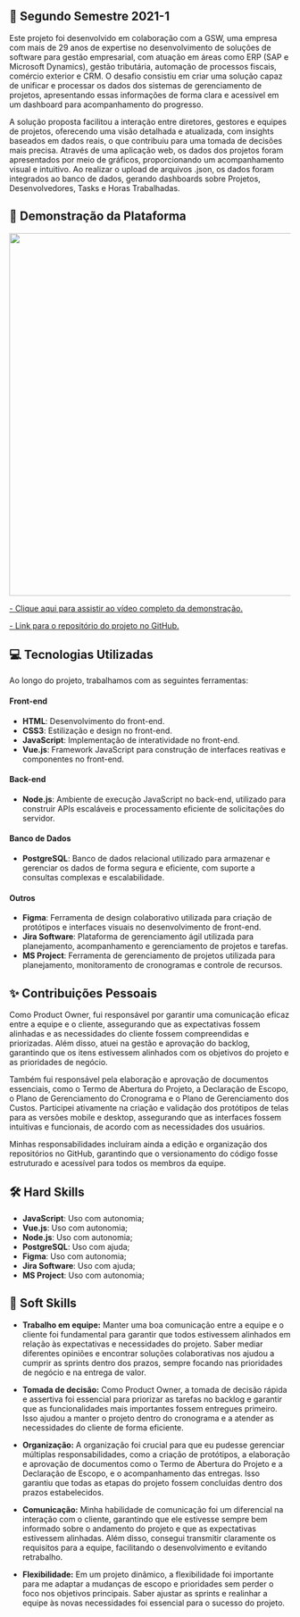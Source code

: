 ## 📝 Segundo Semestre 2021-1

Este projeto foi desenvolvido em colaboração com a GSW, uma empresa com mais de 29 anos de expertise no desenvolvimento de soluções de software para gestão empresarial, com atuação em 
áreas como ERP (SAP e Microsoft Dynamics), gestão tributária, automação de processos fiscais, comércio exterior e CRM. O desafio consistiu em criar uma solução capaz de 
unificar e processar os dados dos sistemas de gerenciamento de projetos, apresentando essas informações de forma clara e acessível em um dashboard para acompanhamento do progresso.

A solução proposta facilitou a interação entre diretores, gestores e equipes de projetos, oferecendo uma visão detalhada e atualizada, com insights baseados em dados reais, o que 
contribuiu para uma tomada de decisões mais precisa. Através de uma aplicação web, os dados dos projetos foram apresentados por meio de gráficos, proporcionando um acompanhamento visual 
e intuitivo. Ao realizar o upload de arquivos .json, os dados foram integrados ao banco de dados, gerando dashboards sobre Projetos, Desenvolvedores, Tasks e Horas Trabalhadas.

## 🚀 Demonstração da Plataforma

<p align="center">
  <img src="https://github.com/deborafaria01/TG-fatec/blob/main/Gifs/first-access.gif" style="width: 650px; height: auto;">
</p>

[- Clique aqui para assistir ao vídeo completo da demonstração.](https://www.youtube.com/watch?v=8j8ktkdrvd4)

[- Link para o repositório do projeto no GitHub.](https://github.com/deborafaria01/api-fatec-2s-gswatcher/tree/main)

## 💻 Tecnologias Utilizadas
Ao longo do projeto, trabalhamos com as seguintes ferramentas:

#### Front-end
- **HTML**: Desenvolvimento do front-end.
- **CSS3**: Estilização e design no front-end.
- **JavaScript**: Implementação de interatividade no front-end.
- **Vue.js**: Framework JavaScript para construção de interfaces reativas e componentes no front-end.

#### Back-end
- **Node.js**: Ambiente de execução JavaScript no back-end, utilizado para construir APIs escaláveis e processamento eficiente de solicitações do servidor.

#### Banco de Dados
- **PostgreSQL**: Banco de dados relacional utilizado para armazenar e gerenciar os dados de forma segura e eficiente, com suporte a consultas complexas e escalabilidade.

#### Outros
- **Figma**: Ferramenta de design colaborativo utilizada para criação de protótipos e interfaces visuais no desenvolvimento de front-end.
- **Jira Software**: Plataforma de gerenciamento ágil utilizada para planejamento, acompanhamento e gerenciamento de projetos e tarefas.
- **MS Project**: Ferramenta de gerenciamento de projetos utilizada para planejamento, monitoramento de cronogramas e controle de recursos.

## ✨ Contribuições Pessoais

Como Product Owner, fui responsável por garantir uma comunicação eficaz entre a equipe e o cliente, assegurando que as expectativas fossem alinhadas e as necessidades do cliente fossem 
compreendidas e priorizadas. Além disso, atuei na gestão e aprovação do backlog, garantindo que os itens estivessem alinhados com os objetivos do projeto e as prioridades de negócio.

Também fui responsável pela elaboração e aprovação de documentos essenciais, como o Termo de Abertura do Projeto, a Declaração de Escopo, o Plano de Gerenciamento do Cronograma e o Plano 
de Gerenciamento dos Custos. Participei ativamente na criação e validação dos protótipos de telas para as versões mobile e desktop, assegurando que as interfaces fossem intuitivas e 
funcionais, de acordo com as necessidades dos usuários.

Minhas responsabilidades incluíram ainda a edição e organização dos repositórios no GitHub, garantindo que o versionamento do código fosse estruturado e acessível para todos os membros da equipe. 

## 🛠️ Hard Skills

- **JavaScript**: Uso com autonomia;
- **Vue.js**: Uso com autonomia;
- **Node.js**: Uso com autonomia;
- **PostgreSQL**: Uso com ajuda;
- **Figma**: Uso com autonomia;
- **Jira Software**: Uso com ajuda;
- **MS Project**: Uso com autonomia;

## 🌱 Soft Skills

- **Trabalho em equipe:** Manter uma boa comunicação entre a equipe e o cliente foi fundamental para garantir que todos estivessem alinhados em relação às expectativas e necessidades do 
projeto. Saber mediar diferentes opiniões e encontrar soluções colaborativas nos ajudou a cumprir as sprints dentro dos prazos, sempre focando nas prioridades de negócio e na entrega de 
valor.

- **Tomada de decisão:** Como Product Owner, a tomada de decisão rápida e assertiva foi essencial para priorizar as tarefas no backlog e garantir que as funcionalidades mais importantes fossem entregues primeiro. Isso ajudou a manter o projeto dentro do cronograma e a atender as necessidades do cliente de forma eficiente.

- **Organização:** A organização foi crucial para que eu pudesse gerenciar múltiplas responsabilidades, como a criação de protótipos, a elaboração e aprovação de documentos como o Termo de Abertura do Projeto e a Declaração de Escopo, e o acompanhamento das entregas. Isso garantiu que todas as etapas do projeto fossem concluídas dentro dos prazos estabelecidos.

- **Comunicação:** Minha habilidade de comunicação foi um diferencial na interação com o cliente, garantindo que ele estivesse sempre bem informado sobre o andamento do projeto e que as expectativas estivessem alinhadas. Além disso, consegui transmitir claramente os requisitos para a equipe, facilitando o desenvolvimento e evitando retrabalho.

- **Flexibilidade:** Em um projeto dinâmico, a flexibilidade foi importante para me adaptar a mudanças de escopo e prioridades sem perder o foco nos objetivos principais. Saber ajustar as sprints e realinhar a equipe às novas necessidades foi essencial para o sucesso do projeto.

